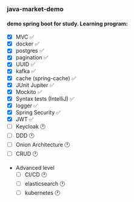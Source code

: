 ### java-market-demo

#### demo spring boot for study. Learning program:

- [X] MVC :white_check_mark:
- [X] docker :white_check_mark:
- [X] postgres :white_check_mark:
- [X] pagination :white_check_mark:
- [X] UUID :white_check_mark:
- [X] kafka :white_check_mark:
- [X] cache (spring-cache) :white_check_mark:
- [X] JUnit Jupiter :white_check_mark:
- [X] Mockito :white_check_mark:
- [X] Syntax tests (IntelliJ) :white_check_mark:
- [X] logger :white_check_mark:
- [X] Spring Security :white_check_mark:
- [X] JWT :white_check_mark:
- [ ] Keycloak :clock1:
- [ ] DDD :clock1:
- [ ] Onion Architecture :clock1:
- [ ] CRUD :clock1:

- Advanced level
    - [ ] CI/CD :clock1:
    - [ ] elasticsearch :clock1:
    - [ ] kubernetes :clock1: